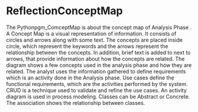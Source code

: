 # ReflectionConceptMap

The Pythonpgm_ComceptMap is about the concept map of Analysis Phase .
A Concept Map is a visual representation of information. It consists of circles and arrows along with some text. The concepts are placed inside circle, which represent the keywords and the arrows represent the relationship between the concepts. In addition, brief text is added to next to arrows, that provide information about how the concepts are related. The diagram shows a few concepts used in the analysis phase and how they are related. The analyst uses the information gathered to define requirements which is an activity done in the Analysis phase. Use cases define the functional requirements, which are the activities performed by the system. CRUD is a technique used to validate and refine the use cases. An activity diagram is used in process modeling. Classes can be Abstract or Concrete. The association shows the relationship between classes. 
